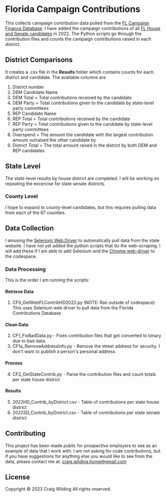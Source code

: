 # Florida Campaign Contributions

This collects campaign contribution data pulled from the [FL Campaign Finance Database](https://dos.elections.myflorida.com/campaign-finance/contributions/).  I have added the campaign contributions of all [FL House and Senate candidates](https://dos.elections.myflorida.com/candidates/Index.asp) in 2022.  The Python scripts go through the contribution files and counts the campaign contributions raised in each district.

## District Comparisons
It creates a .csv file in the **Results** folder which contains counts for each district and candidate. 
The available columns are
1. District number
2. DEM Candidate Name
3. DEM Total = Total contributions received by the candidate
4. DEM Party = Total contributions given to the candidate by state-level party committees
5. REP Candidate Name
6. REP Total = Total contributions received by the candidate
7. REP Party = Total contributions given to the candidate by state-level party committees
8. Overspend = The amount the candidate with the largest contribution amount outraised the other candidate by
9. District Total = The total amount raised in the district by both DEM and REP candidates


## State Level
The state-level results by house district are completed.
I will be working on repeating the excercise for state senate districts.

### County Level
I hope to expand to county-level candidates, but this requires pulling data from each of the 67 counties.

## Data Collection

I amusing the [Selenium Web Driver](https://www.selenium.dev/documentation/webdriver/) to automatically pull data from the state website.
I have not yet added the python scripts that do the web-scraping.  I will add these if I am able to add 
Selenium and the [Chrome web-driver](https://chromedriver.chromium.org/downloads) to the codespace.

### Data Processing
This is the order I am running the scripts:
#### Retrieve Data
1. CF0_GetWebFLContribHD2022.py   (NOTE: Ran outside of codespace)  This uses Selenium web driver to pull data from the Florida Contributions Database
#### Clean Data
2. CF1_FixBadData.py   - Fixes contribution files that got converted to binary due to bad data.
3. CF1a_RemoveAddressInfo.py - Remove the street address for security.  I don't want to publish a person's personal address
#### Process
4. CF2_GetStateContrib.py - Parse the contribution files and count totals per state house district
#### Results
5. 2022HD_Contrib_byDistrict.csv - Table of contributions per state house district
6. 2022SD_Contrib_byDistrict.csv - Table of contributions per state senate district
## Contributing

This project has been made public for prospective employers to see as an example of data that I work with.
I am not asking for code contributions, but if you have suggestions for anything else you would like to see 
from the data, please contact me at: craig.wilding.home@gmail.com 

## License

Copyright © 2023 Craig Wilding All rights reserved.<br />
